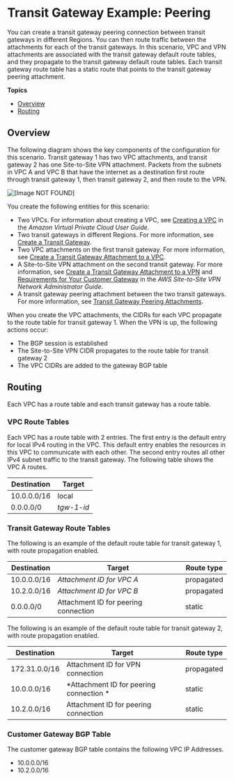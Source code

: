 # Transit Gateway Example: Peering<a name="transit-gateway-peering-scenario"></a>

You can create a transit gateway peering connection between transit gateways in different Regions\. You can then route traffic between the attachments for each of the transit gateways\. In this scenario, VPC and VPN attachments are associated with the transit gateway default route tables, and they propagate to the transit gateway default route tables\. Each transit gateway route table has a static route that points to the transit gateway peering attachment\.

**Topics**
+ [Overview](#transit-gateway-peering-overview)
+ [Routing](#transit-gateway-peering-routing)

## Overview<a name="transit-gateway-peering-overview"></a>

The following diagram shows the key components of the configuration for this scenario\. Transit gateway 1 has two VPC attachments, and transit gateway 2 has one Site\-to\-Site VPN attachment\. Packets from the subnets in VPC A and VPC B that have the internet as a destination first route through transit gateway 1, then transit gateway 2, and then route to the VPN\.

![\[Image NOT FOUND\]](http://docs.aws.amazon.com/vpc/latest/tgw/images/transit-gateway-peering.png)

You create the following entities for this scenario:
+ Two VPCs\. For information about creating a VPC, see [Creating a VPC](https://docs.aws.amazon.com/vpc/latest/userguide/working-with-vpcs.html#Create-VPC) in the *Amazon Virtual Private Cloud User Guide*\.
+ Two transit gateways in different Regions\. For more information, see [Create a Transit Gateway](tgw-transit-gateways.md#create-tgw)\.
+ Two VPC attachments on the first transit gateway\. For more information, see [Create a Transit Gateway Attachment to a VPC](tgw-vpc-attachments.md#create-vpc-attachment)\.
+ A Site\-to\-Site VPN attachment on the second transit gateway\. For more information, see [Create a Transit Gateway Attachment to a VPN](tgw-vpn-attachments.md#create-vpn-attachment) and [Requirements for Your Customer Gateway](https://docs.aws.amazon.com/vpc/latest/adminguide/Introduction.html#CGRequirements) in the *AWS Site\-to\-Site VPN Network Administrator Guide*\.
+ A transit gateway peering attachment between the two transit gateways\. For more information, see [Transit Gateway Peering Attachments](tgw-peering.md)\.

When you create the VPC attachments, the CIDRs for each VPC propagate to the route table for transit gateway 1\. When the VPN is up, the following actions occur:
+ The BGP session is established
+ The Site\-to\-Site VPN CIDR propagates to the route table for transit gateway 2
+ The VPC CIDRs are added to the gateway BGP table

## Routing<a name="transit-gateway-peering-routing"></a>

Each VPC has a route table and each transit gateway has a route table\.

### VPC Route Tables<a name="transit-gateway-centralized-router-vpc-route-tables"></a>

Each VPC has a route table with 2 entries\. The first entry is the default entry for local IPv4 routing in the VPC\. This default entry enables the resources in this VPC to communicate with each other\. The second entry routes all other IPv4 subnet traffic to the transit gateway\. The following table shows the VPC A routes\.


| Destination | Target | 
| --- | --- | 
|  10\.0\.0\.0/16  |  local  | 
|  0\.0\.0\.0/0  |  *tgw\-1\-id*  | 

### Transit Gateway Route Tables<a name="transit-gateway-centralized-router-tgw-route-table"></a>

The following is an example of the default route table for transit gateway 1, with route propagation enabled\.


| Destination | Target | Route type | 
| --- | --- | --- | 
|  10\.0\.0\.0/16  |  *Attachment ID for VPC A*  |  propagated  | 
|  10\.2\.0\.0/16  |  *Attachment ID for VPC B*  |  propagated  | 
|  0\.0\.0\.0/0  | Attachment ID for peering connection  |  static  | 

The following is an example of the default route table for transit gateway 2, with route propagation enabled\.


| Destination | Target | Route type | 
| --- | --- | --- | 
|  172\.31\.0\.0/16  | Attachment ID for VPN connection  |  propagated  | 
|  10\.0\.0\.0/16  |  *Attachment ID for peering connection *  |  static  | 
|  10\.2\.0\.0/16  | Attachment ID for peering connection  | static | 

### Customer Gateway BGP Table<a name="transit-gateway-centralized-router-vpn-route-table"></a>

The customer gateway BGP table contains the following VPC IP Addresses\.
+ 10\.0\.0\.0/16
+ 10\.2\.0\.0/16